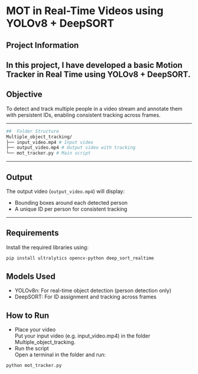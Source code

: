 # MOT in Real-Time Videos using YOLOv8 + DeepSORT
## Project Information
In this project, I have developed a basic Motion Tracker in Real Time using YOLOv8 + DeepSORT.
---

##  Objective

To detect and track multiple people in a video stream and annotate them with persistent IDs, enabling consistent tracking across frames.

---

```bash
##  Folder Structure
Multiple_object_tracking/
├── input_video.mp4 # Input video
├── output_video.mp4 # Output video with tracking
└── mot_tracker.py # Main script
```
---

##  Output

The output video (`output_video.mp4`) will display:<br>
- Bounding boxes around each detected person<br>
- A unique ID per person for consistent tracking<br>

---
##  Requirements

Install the required libraries using:

```bash
pip install ultralytics opencv-python deep_sort_realtime
```
## Models Used
- YOLOv8n: For real-time object detection (person detection only)
- DeepSORT: For ID assignment and tracking across frames
## How to Run
- Place your video<br>
Put your input video (e.g. input_video.mp4) in the folder Multiple_object_tracking.<br>
- Run the script<br>
Open a terminal in the folder and run:<br>
```bash
python mot_tracker.py
```
